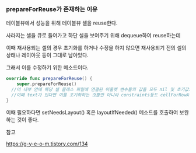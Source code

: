 ### prepareForReuse가 존재하는 이유 

테이블뷰에서 성능을 위해 테이블뷰 셀을 reuse한다. 

사라지는 셀을 큐로 들어가고 하단 셀을 보여주기 위해 dequeue하여 reuse하는데 

이때 재사용되는 셀의 경우 초기화를 하거나 수정을 하지 않으면 재사용되기 전의 셀의 상태나 레이아웃 등이 그대로 남아있다.

그래서 이를 수정하기 위한 메소드이다. 

```swift
override func prepareForReuse() {
    super.prepareForReuse()
  //이 내부 안에 해당 셀 클래스 파일에 연결된 아울렛 변수들의 값을 모두 nil 및 초기값으로 초기화를 한다. 
  //이때 text가 있다면 이를 초기화하는 것뿐만 아니라 constraints등도 cellForRowAt에서 재설정해야 한다. 
}
```

이때 필요하다면 setNeedsLayout() 혹은 layoutIfNeeded() 메소드를 호출하여 보완하는 것이 좋다.



참고

https://g-y-e-o-m.tistory.com/134

